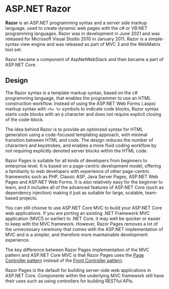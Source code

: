 # ASP.NET Razor

**Razor** is an ASP.NET programming syntax and a server side markup language, used to create dynamic web pages with the c# or VB:NET programming languages. Razor was in development in June 2021 and was released for Microsoft Visual Studio 2010 in January 2011. Razor is a simple-syntax view engine and was released as part of MVC 3 and the WebMatrix tool set.

Razor became a component of AspNetWebStack and then became a part of ASP.NET Core.

## Design

The Razor syntax is a template markup syntax, based on the c# programming language, that enables the programmer to use an HTML construction workflow. Instead of using the ASP.NET Web Forms (.aspx) markup syntax with `<%= %>` symbols to indicate code blocks, Razor syntax starts code blocks with an `@` character and does not require explicit closing of the code-block.

The idea behind Razor is to provide an optimized syntax for HTML generation using a code-focused templating approach, with minimal transition between HTML and code. The design reduces the number of characters and keystrokes, and enables a more fluid coding workflow by not requiring explicitly denoted server blocks within the HTML code.

Razor Pages is suitable for all kinds of developers from beginners to enterprise level. It is based on a page-centric development model, offering a familiarity to web developers with experience of other page-centric frameworks such as PHP, Classic ASP, Java Server Pages, ASP.NET Web Pages and ASP.NET Web Forms. It is also relatively easy for the beginner to learn, and it includes all of the advanced features of ASP.NET Core (such as dependency injection) making it just as suitable for large, scalable, team-based projects.

You can still choose to use ASP.NET Core MVC to build your ASP.NET Core web applications. If you are porting an existing .NET Framework MVC application (MVC5 or earlier) to .NET Core, it may well be quicker or easier to keep with the MVC framework. However, Razor Pages removes a lot of the unnecessary ceremony that comes with the ASP.NET implementation of MVC and is a simpler, and therefore more maintainable development experience.

The key difference between Razor Pages implementation of the MVC pattern and ASP.NET Core MVC is that Razor Pages uses the [Page Controller pattern](https://martinfowler.com/eaaCatalog/pageController.html) instead of the [Front Controller pattern](https://martinfowler.com/eaaCatalog/frontController.html).

Razor Pages is the default for building server-side web applications in ASP.NET Core. Components within the underlying MVC framework still have their uses such as using controllers for building RESTful APIs.

